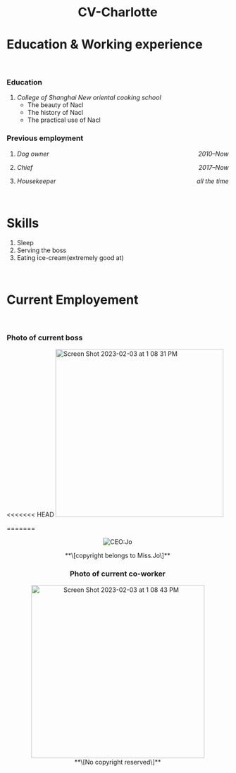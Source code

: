 
<h1 align="center">
CV-Charlotte
</h1>

# Education & Working experience

<br>

### Education

1.  *College of Shanghai New oriental cooking school*
    - The beauty of Nacl
    - The history of Nacl
    - The practical use of Nacl

### Previous employment

1.  *Dog owner* <span style="float:right">*2010–Now*</span>

2.  *Chief* <span style="float:right">*2017–Now*</span>

3.  *Housekeeper* <span style="float:right">*all the time*</span>

<br>

# Skills

1.  Sleep
2.  Serving the boss
3.  Eating ice-cream(extremely good at)

<br>

# Current Employement

<br>

### Photo of current boss

\<\<\<\<\<\<\< HEAD
<img width="381" alt="Screen Shot 2023-02-03 at 1 08 31 PM" src="https://user-images.githubusercontent.com/123609913/216688355-8621afd2-9f87-4c0d-930d-b08d01c7ae52.png">

=======

<center>

![CEO:Jo](/Users/charlotte/Desktop/Screen%20Shot%202023-02-03%20at%201.08.31%20PM.png)

<center>
**\[copyright belongs to Miss.Jo\]**
</center>

### Photo of current co-worker

<img width="393" alt="Screen Shot 2023-02-03 at 1 08 43 PM" src="https://user-images.githubusercontent.com/123609913/216688342-cdecd105-bbe7-4353-990c-c334c7e75ba0.png">

<center>
**\[No copyright reserved\]**
</center>
